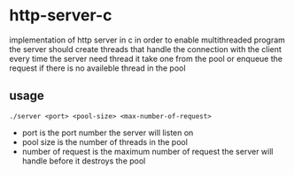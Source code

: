 # http-server-c
implementation of http server in c 
in order to enable multithreaded program the server should create threads that handle the connection with the client
every time the server need thread it take one from the pool or enqueue the request if there is no availeble thread in the pool
## usage  

`./server <port> <pool-size> <max-number-of-request>` 

* port is the port number the server will listen on
* pool size is the number of threads in the pool
* number of request is the maximum number of request the server will handle before it destroys the pool 


